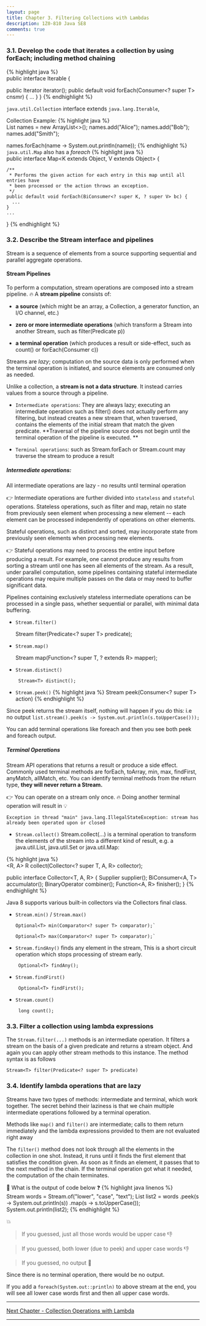 ```yaml
---
layout: page
title: Chapter 3. Filtering Collections with Lambdas
description: 1Z0-810 Java SE8
comments: true
---
```


### 3.1.  Develop the code that iterates a collection by using forEach; including method chaining 
	
{% highlight java  %}  
public interface Iterable<T extends Object> {

  public Iterator<T> iterator();
  public default void forEach(Consumer<? super T> cnsmr) {
     ...
  }
}
{% endhighlight %} 

`java.util.Collection` interface extends `java.lang.Iterable`, 

Collection Example:
{% highlight java  %}  
List<String> names = new ArrayList<>();
names.add("Alice");
names.add("Bob");
names.add("Smith");

names.forEach(name -> System.out.println(name));
{% endhighlight %} 
`java.util.Map`  also has a *foreach*
{% highlight java  %}  
public interface Map<K extends Object, V extends Object> {

    /**
     * Performs the given action for each entry in this map until all entries have
     * been processed or the action throws an exception.
     */
    public default void forEach(BiConsumer<? super K, ? super V> bc) {
      ...
    }
    ...
}
{% endhighlight %} 

### 3.2.  Describe the Stream interface and pipelines 

Stream is a sequence of elements from a source supporting sequential and parallel aggregate operations.

#### Stream Pipelines

To perform a computation, stream operations are composed into a stream pipeline. :fire: A **stream pipeline** consists of:

 -  **a source** (which might be an array, a Collection, a generator function, an I/O channel, etc.)

 -  **zero or more intermediate operations** (which transform a Stream into another Stream, such as filter(Predicate p))

 -  **a terminal operation** (which produces a result or side-effect, such as count() or forEach(Consumer c)) 

  Streams are *lazy*; computation on the source data is only performed when the terminal operation is initiated, and source elements are consumed only as needed. 


Unlike a collection, a **stream is not a data structure**. It instead carries values from a source through a pipeline. 
 
- `Intermediate operations`: 
  They are always lazy; executing an intermediate operation such as filter() does not actually perform any filtering,
  but instead creates a new stream that, when traversed, contains the elements of the initial stream that match the given predicate. 
  **Traversal of the pipeline source does not begin until the terminal operation of the pipeline is executed. **

- `Terminal operations`: such as Stream.forEach or Stream.count may traverse the stream to produce a result


 
  
##### Intermediate operations: 
All intermediate operations are lazy - no results until terminal operation

:point_right: Intermediate operations are further divided into `stateless` and `stateful` operations. 
Stateless operations, such as filter and map, retain no state from previously seen element when processing a 
 new element -- each element can be processed independently of operations on other elements. 
 
Stateful operations, such as distinct and sorted, may incorporate state from previously seen elements when processing new elements.

:point_right: Stateful operations may need to process the entire input before producing a result. 
For example, one cannot produce any results from sorting a stream until one has seen all elements of the stream. 
As a result, under parallel computation, some pipelines containing stateful intermediate operations may require multiple passes
on the data or may need to buffer significant data. 

Pipelines containing exclusively stateless intermediate operations can be processed in a single pass, 
whether sequential or parallel, with minimal data buffering. 

 - `Stream.filter()`
 
   	Stream<T> filter(Predicate<? super T> predicate);

 - `Stream.map()`
 
   	<R> Stream<R> map(Function<? super T, ? extends R> mapper);
   
 - `Stream.distinct()`

	    Stream<T> distinct();
   
 - `Stream.peek()`
{% highlight java  %}
 Stream<T> peek(Consumer<? super T> action)
{% endhighlight %} 

Since peek returns the stream itself, nothing will happen if you do this: i.e no output
`list.stream().peek(s -> System.out.println(s.toUpperCase()));`

You can add terminal operations like foreach and then you see both peek and foreach output.

##### Terminal Operations
  Stream API operations that returns a result or produce a side effect. 
  Commonly used terminal methods are forEach, toArray, min, max, findFirst, anyMatch, allMatch, etc. 
  You can identify terminal methods from the return type, **they will never return a Stream.** 
 
:point_right: You can operate on a stream only once. :fire: Doing another terminal operation will result in :bulb:

`Exception in thread "main" java.lang.IllegalStateException: stream has already been operated upon or closed`


 - `Stream.collect()`
   Stream.collect(...) is a terminal operation to transform the elements of the stream into a different kind of result, e.g. a java.util.List, java.util.Set or java.util.Map:

{% highlight java  %}   
  <R, A> R collect(Collector<? super T, A, R> collector);

  public interface Collector<T, A, R> {
    Supplier<A> supplier();
    BiConsumer<A, T> accumulator();
    BinaryOperator<A> combiner();
    Function<A, R> finisher();
  }
{% endhighlight %}         

Java 8 supports various built-in collectors via the Collectors final class. 
    
 - `Stream.min()` / `Stream.max()`
	   
	   Optional<T> min(Comparator<? super T> comparator);`
	   
	   Optional<T> max(Comparator<? super T> comparator);`
   
 - `Stream.findAny()`
   finds any element in the stream, This is a short circuit operation which stops processing of stream early.
    
        Optional<T> findAny(); 
   
   
 - `Stream.findFirst()`
   
        Optional<T> findFirst();
   
 - `Stream.count()`
             
        long count();

### 3.3.  Filter a collection using lambda expressions 

The `Stream.filter(...)` methods is an intermediate operation.
It filters a stream on the basis of a given predicate and returns a stream object.
And again you can apply other stream methods to this instance. The method syntax is as follows

`Stream<T> filter(Predicate<? super T> predicate)`

### 3.4.  Identify lambda operations that are lazy 

Streams have two types of methods: intermediate and terminal, which work together. 
The secret behind their laziness is that we chain multiple intermediate operations followed by a terminal operation.

Methods like `map()` and `filter()` are intermediate; calls to them return immediately and the lambda expressions provided to them are not evaluated right away

The `filter()` method does not look through all the elements in the collection in one shot. 
Instead, it runs until it finds the first element that satisfies the condition given.
As soon as it finds an element, it passes that to the next method in the chain.
If the terminal operation got what it needed, the computation of the chain terminates. 

:pushpin: What is the output of code below :question:
{% highlight java linenos %}  
Stream<String> words = Stream.of("lower", "case", "text");
List<String> list2 = words
    .peek(s -> System.out.println(s))
    .map(s -> s.toUpperCase());
System.out.println(list2);
{% endhighlight %} 
       
:boom:

> If you guessed, just all those words would be upper case :-1:

> If you guessed, both lower (due to peek) and upper case words :-1:

> If you guessed, no output :clap:

Since there is no terminal operation, there would be no output.

If you add a `foreach(System.out::println)` to above stream at the end, you will see all lower case words first and then all upper case words.

--------------------------------	    
[Next Chapter - Collection Operations with Lambda](chapter4.html)

--------------------------------  